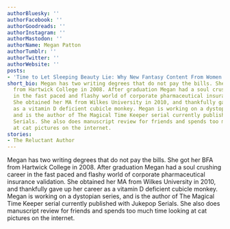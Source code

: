 ```yaml
---
authorBluesky: ''
authorFacebook: ''
authorGoodreads: ''
authorInstagram: ''
authorMastodon: ''
authorName: Megan Patton
authorTumblr: ''
authorTwitter: ''
authorWebsite: ''
posts:
- 'Time to Let Sleeping Beauty Lie: Why New Fantasy Content From Women is a Necessity'
short_bio: Megan has two writing degrees that do not pay the bills. She got her BFA
  from Hartwick College in 2008. After graduation Megan had a soul crushing career
  in the fast paced and flashy world of corporate pharmaceutical insurance validation.
  She obtained her MA from Wilkes University in 2010, and thankfully gave up her career
  as a vitamin D deficient cubicle monkey. Megan is working on a dystopian series,
  and is the author of The Magical Time Keeper serial currently published with Jukepop
  Serials. She also does manuscript review for friends and spends too much time looking
  at cat pictures on the internet.
stories:
- The Reluctant Author
---
```


Megan has two writing degrees that do not pay the bills. She got her BFA from Hartwick College in 2008. After graduation Megan had a soul crushing career in the fast paced and flashy world of corporate pharmaceutical insurance validation. She obtained her MA from Wilkes University in 2010, and thankfully gave up her career as a vitamin D deficient cubicle monkey. Megan is working on a dystopian series, and is the author of The Magical Time Keeper serial currently published with Jukepop Serials. She also does manuscript review for friends and spends too much time looking at cat pictures on the internet.